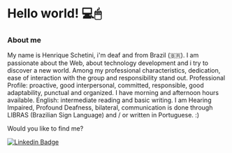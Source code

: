 # Hello world! 💻🖱

### About me

My name is Henrique Schetini, i'm deaf and from Brazil (🇧🇷). I am passionate about the Web, about technology development and i try to discover a new world. Among my professional characteristics, dedication, ease of interaction with the group and responsibility stand out. Professional Profile: proactive, good interpersonal, committed, responsible, good adaptability, punctual and organized. I have morning and afternoon hours available.
English: intermediate reading and basic writing. I am Hearing Impaired, Profound Deafness, bilateral, communication is done through LIBRAS (Brazilian Sign Language) and / or written in Portuguese. :)

Would you like to find me?

[![Linkedin Badge](https://img.shields.io/badge/-LinkedIn-blue?style=flat-square&logo=Linkedin&logoColor=white&link=https://www.linkedin.com/in/omariosouto)](https://www.linkedin.com/in/henrique-schetini-pcd-17624511a/)
